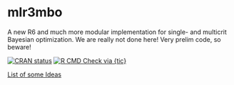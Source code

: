 # mlr3mbo

A new R6 and much more modular implementation for single- and multicrit Bayesian optimization.
We are really not done here! Very prelim code, so beware!

<!-- badges: start -->
[![CRAN status](https://www.r-pkg.org/badges/version/mlr3mbo)](https://CRAN.R-project.org/package=mlr3mbo)
[![R CMD Check via {tic}](https://img.shields.io/github/workflow/status/mlr-org/mlr3mbo/R%20CMD%20Check%20via%20%7Btic%7D?logo=github&label=R%20CMD%20Check%20via%20{tic}&style=flat-square)](https://github.com/mlr-org/mlr3mbo/actions)
<!-- badges: end -->

[List of some Ideas](https://github.com/mb706/okmbo/tree/master/todo-files)
